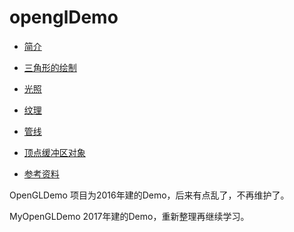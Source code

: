 # openglDemo
* [简介](doc/OpenGL-ES-2.0-Introduction.md)

* [三角形的绘制](doc/DrawTriangle.md)

* [光照](doc/Light.md)

* [纹理](doc/Texture.md)

* [管线](doc/OpenGL-ES-2.0-PipeLine.md)

* [顶点缓冲区对象](doc/Vertex-Buffer-Objects.md)

* [参考资料](doc/相关资料.md)

OpenGLDemo 项目为2016年建的Demo，后来有点乱了，不再维护了。

MyOpenGLDemo 2017年建的Demo，重新整理再继续学习。
